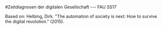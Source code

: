 #Zeitdiagnosen der digitalen Gesellschaft --- FAU SS17

Based on: 
Helbing, Dirk. "The automation of society is next: How to survive the digital revolution." (2015).
